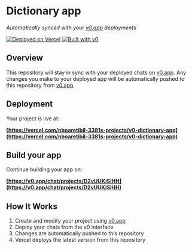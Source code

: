 # Dictionary app

*Automatically synced with your [v0.app](https://v0.app) deployments*

[![Deployed on Vercel](https://img.shields.io/badge/Deployed%20on-Vercel-black?style=for-the-badge&logo=vercel)](https://vercel.com/nboaretibil-3381s-projects/v0-dictionary-app)
[![Built with v0](https://img.shields.io/badge/Built%20with-v0.app-black?style=for-the-badge)](https://v0.app/chat/projects/D2vUUKiSIHH)

## Overview

This repository will stay in sync with your deployed chats on [v0.app](https://v0.app).
Any changes you make to your deployed app will be automatically pushed to this repository from [v0.app](https://v0.app).

## Deployment

Your project is live at:

**[https://vercel.com/nboaretibil-3381s-projects/v0-dictionary-app](https://vercel.com/nboaretibil-3381s-projects/v0-dictionary-app)**

## Build your app

Continue building your app on:

**[https://v0.app/chat/projects/D2vUUKiSIHH](https://v0.app/chat/projects/D2vUUKiSIHH)**

## How It Works

1. Create and modify your project using [v0.app](https://v0.app)
2. Deploy your chats from the v0 interface
3. Changes are automatically pushed to this repository
4. Vercel deploys the latest version from this repository